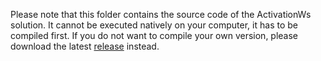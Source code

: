 Please note that this folder contains the source code of the ActivationWs solution. It cannot be executed natively on your computer, it has to be compiled first. If you do not want to compile your own version, please download the latest [release](https://github.com/dadorner-msft/ActivationWs/releases) instead.
